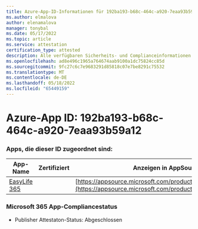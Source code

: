 ```yaml
---
title: Azure-App-ID-Informationen für 192ba193-b68c-464c-a920-7eaa93b59a12
ms.author: elmalova
author: elenamalova
manager: tonybal
ms.date: 05/17/2022
ms.topic: article
ms.service: attestation
certification_type: attested
description: Alle verfügbaren Sicherheits- und Complianceinformationen für 192ba193-b68c-464c-a920-7eaa93b59a12.
ms.openlocfilehash: ad8e496c1965a764674aab9100a1dc75824cc85d
ms.sourcegitcommit: 9fc27c6c7e9683291d85818c07e7be8291c75532
ms.translationtype: MT
ms.contentlocale: de-DE
ms.lasthandoff: 05/18/2022
ms.locfileid: "65449159"
---
```

# <a name="azure-app-id-192ba193-b68c-464c-a920-7eaa93b59a12"></a>Azure-App ID: 192ba193-b68c-464c-a920-7eaa93b59a12


### <a name="apps-associated-with-this-id"></a>Apps, die dieser ID zugeordnet sind:
| **App-Name** | **Zertifiziert** | **Anzeigen in AppSource** |
|--------------|---------------|-----------------------|
| [EasyLife 365](../forward/WA200003697.md) |  | [https://appsource.microsoft.com/product/office/WA200003697](https://appsource.microsoft.com/product/office/WA200003697) |

### <a name="microsoft-365-app-compliance-status"></a>Microsoft 365 App-Compliancestatus
- Publisher Attestaton-Status: Abgeschlossen
